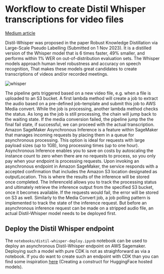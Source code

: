 # Workflow to create Distil Whisper transcriptions for video files

[Medium article](https://pjcr.medium.com/distil-whisper-transcriptions-with-aws-step-function-and-elemental-media-convert-a85529eedc3e)

Distil-Whisper was proposed in the paper Robust Knowledge Distillation via Large-Scale Pseudo Labelling (Submitted on 1 Nov 2023). It is a distilled version of the Whisper model that is 6 times faster, 49% smaller, and performs within 1% WER on out-of-distribution evaluation sets. The Whisper models approach human level robustness and accuracy on speech recognition, That makes these models great candidates to create transcriptions of videos and/or recorded meetings.

![whisper](https://github.com/PieterjanCriel/Distil-whisper-transcription-workflow/assets/9216903/0f86102e-1dcf-401c-b4ef-ea798b956167)


The pipeline gets triggered based on a new video file, e.g. when a file is uploaded to an S3 bucket. A first lambda method will create a job to extract the audio based on a pre-defined job-template and submit this job to AWS Media convert. While the job is processing, another lambda method checks the status. As long as the job is still processing, the chain will jump back to the waiting state. If the media conversion failed, the pipeline jump the the final fail state, if successful, we can proceed with the actual transcription.
Amazon SageMaker Asynchronous Inference is a feature within SageMaker that manages incoming requests by placing them in a queue for asynchronous processing. This option is ideal for requests with large payload sizes (up to 1GB), long processing times (up to one hour). Asynchronous Inference enables you to save on costs by autoscaling the instance count to zero when there are no requests to process, so you only pay when your endpoint is processing requests.
Upon invoking an asynchronous endpoint in Amazon SageMaker, the service responds with a accepted confirmation that includes the Amazon S3 location designated as outputLocation. This is where the results of the inference will be stored once completed. The InferenceId allows you to track the processing status and ultimately retrieve the inference output from the specified S3 bucket, once it becomes available. If the requests would fail, the error will be stored on S3 as well.
Similarly to the Media Convert job, a job polling pattern is implemented to track the state of the inference request.
But before an asynchronous inference request can be made on a stripped audio file, an actual Distil-Whisper model needs to be deployed first.


## Deploy the Distil Whisper endpoint
The `notebooks/distil-whisper-deploy.ipynb` notebook can be used to deploy an asynchronous Distil-Whisper endpoint on AWS Sagemaker. Deploying such a model with pure CDK is not as straighforward as via a notebook. If you do want to create such an endpoint with CDK than you can find some inspiration [here](https://medium.com/@pjcr/expensive-cat-pictures-with-stable-diffusion-on-aws-sagemaker-in-cdk-9ae3cfdbf0ef) (Creating a construct for HuggingFace hosted models).  


